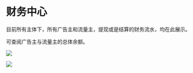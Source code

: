 # 财务中心

目前所有主体下，所有广告主和流量主，提现或是结算的财务流水，均在此展示。

可查阅广告主与流量主的总体余额。

![](https://cdn.nlark.com/yuque/0/2019/png/254569/1557235217568-b7336370-6cdc-437c-9e96-9c4c347b013a.png?x-oss-process=image/resize,w_2000)

![](https://cdn.nlark.com/yuque/0/2019/png/254569/1557235277541-ed6ade91-d256-49ea-9a08-edb2b8430d41.png?x-oss-process=image/resize,w_2000)

  


